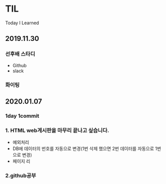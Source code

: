 # TIL
Today I Learned


## 2019.11.30

### 선후배 스타디
- Github
- slack
### 화이팅 

## 2020.01.07

### 1day 1commit 
### 1. HTML web게시판을 마무리 끝나고 싶습니다.
- 예외처리
- DB에 데이터의 번호를 자동으로 변경(1번 삭제 했으면 2번 데이터를 자동으로 1번으로 변경) 
- 페이지 리
### 2.github공부
